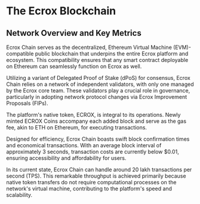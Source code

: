 # The Ecrox Blockchain

## Network Overview and Key Metrics

Ecrox Chain serves as the decentralized, Ethereum Virtual Machine (EVM)-compatible public blockchain that underpins the entire Ecrox platform and ecosystem. This compatibility ensures that any smart contract deployable on Ethereum can seamlessly function on Ecrox as well.

Utilizing a variant of Delegated Proof of Stake (dPoS) for consensus, Ecrox Chain relies on a network of independent validators, with only one managed by the Ecrox core team. These validators play a crucial role in governance, particularly in adopting network protocol changes via Ecrox Improvement Proposals (FIPs).

The platform's native token, ECROX, is integral to its operations. Newly minted ECROX Coins accompany each added block and serve as the gas fee, akin to ETH on Ethereum, for executing transactions.

Designed for efficiency, Ecrox Chain boasts swift block confirmation times and economical transactions. With an average block interval of approximately 3 seconds, transaction costs are currently below $0.01, ensuring accessibility and affordability for users.

In its current state, Ecrox Chain can handle around 20 lakh transactions per second (TPS). This remarkable throughput is achieved primarily because native token transfers do not require computational processes on the network's virtual machine, contributing to the platform's speed and scalability.
